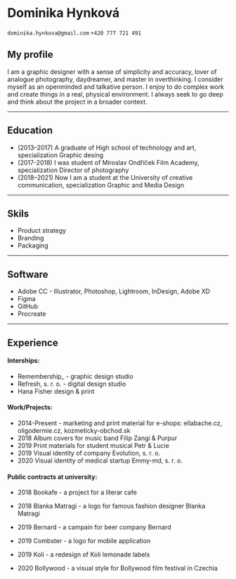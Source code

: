 # Dominika Hynková
`dominika.hynkova@gmail.com`
`+420 777 721 491`

## My profile

I am a graphic designer with a sense of simplicity and accuracy, lover of analogue photography, daydreamer, and master in overthinking.
I consider myself as an openminded and talkative person. I enjoy to do complex work and create things in a real, physical environment.
I always seek to go deep and think about the project in a broader context.

- - -

## Education

- (2013–2017) A graduate of High school of technology and art, specialization Graphic desing
- (2017-2018) I was student of Miroslav Ondříček Film Academy, specialization Director of photography
- (2018–2021) Now I am a student at the University of creative communication, specialization Graphic and Media Design 

- - -

## Skils
- Product strategy
- Branding
- Packaging

- - -

## Software 
- Adobe CC - Illustrator, Photoshop, Lightroom, InDesign, Adobe XD
- Figma
- GitHub
- Procreate

- - -

## Experience
#### Interships:
- Remembership_ - graphic design studio 
- Refresh, s. r. o. - digital design studio
- Hana Fisher design & print

#### Work/Projects: 
- 2014-Present - marketing and print material for e-shops: ellabache.cz, oligodermie.cz, kozmeticky-obchod.sk
- 2018 Album covers for music band Filip Zangi & Purpur
- 2019 Print materials for student musical Petr & Lucie
- 2019 Visual identity of company Evolution, s. r. o.
- 2020 Visual identity of medical startup Emmy-md, s. r. o.

#### Public contracts at university: 
- 2018 Bookafe - a project for a literar cafe

- 2018 Blanka Matragi - a logo for famous fashion designer Blanka Matragi

- 2019 Bernard - a campain for beer company Bernard
 
- 2019 Combster - a logo for mobile application

- 2019 Koli - a redesign of Koli lemonade labels

- 2020 Bollywood - a visual style for Bollywood film festival in Czechia 


